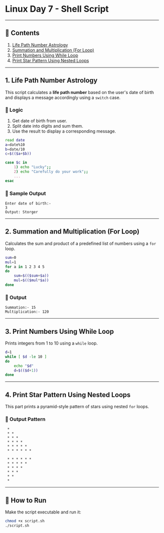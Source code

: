 
# Linux Day 7 - Shell Script

---

## 📌 Contents

1. [Life Path Number Astrology](#1-life-path-number-astrology)
2. [Summation and Multiplication (For Loop)](#2-summation-and-multiplication-for-loop)
3. [Print Numbers Using While Loop](#3-print-numbers-using-while-loop)
4. [Print Star Pattern Using Nested Loops](#4-print-star-pattern-using-nested-loops)

---

## 1. Life Path Number Astrology

This script calculates a **life path number** based on the user's date of birth and displays a message accordingly using a `switch` case.

### 🔢 Logic

1. Get date of birth from user.
2. Split date into digits and sum them.
3. Use the result to display a corresponding message.

```bash
read date
a=date%10
b=date/10
c=$(($a+$b))

case $c in
    1) echo "Lucky";;
    2) echo "Carefully do your work";;
    ...
esac
```

### 💬 Sample Output

```
Enter date of birth:- 
3
Output: Storger
```

---

## 2. Summation and Multiplication (For Loop)

Calculates the sum and product of a predefined list of numbers using a `for` loop.

```bash
sum=0
mul=1
for a in 1 2 3 4 5
do
    sum=$(($sum+$a))
    mul=$(($mul*$a))
done
```

### 💬 Output

```
Summation:- 15
Multiplication:- 120
```

---

## 3. Print Numbers Using While Loop

Prints integers from 1 to 10 using a `while` loop.

```bash
d=1
while [ $d -le 10 ]
do
    echo "$d"
    d=$(($d+1))
done
```

---

## 4. Print Star Pattern Using Nested Loops

This part prints a pyramid-style pattern of stars using nested `for` loops.

### 🔺 Output Pattern

```
 * 
 * * 
 * * * 
 * * * * 
 * * * * * 
 * * * * * * 

 * * * * * * 
 * * * * * 
 * * * * 
 * * * 
 * * 
 * 
```

---

## 🚀 How to Run

Make the script executable and run it:

```bash
chmod +x script.sh
./script.sh
```
